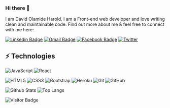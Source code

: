 ### Hi there 👋

I am David Olamide Harold. I am a Front-end web developer and love writing clean and maintainable code. Find out more about me & feel free to connect with me here:

[![Linkedin Badge](https://img.shields.io/badge/-David.Harold-blue?style=flat-square&logo=Linkedin&logoColor=white&link=https://www.linkedin.com/in/david-harold-b52972196/)](https://www.linkedin.com/in/david-harold-b52972196/)
[![Gmail Badge](https://img.shields.io/badge/-olamidedavid10@gmail.com-c14438?style=flat-square&logo=Gmail&logoColor=white&link=mailto:olamidedavid10@gmail.com)](mailto:olamidedavid10@gmail.com)
[![Facebook Badge](https://img.shields.io/badge/Harold.Olamide.David-1877F2?style=flat-square&logo=facebook&logoColor=white&link=https://web.facebook.com/olamide.david2/)](https://web.facebook.com/olamide.david2/)
[![Twitter](https://img.shields.io/badge/Olamide-%231DA1F2.svg?style=flat-square&logo=Twitter&logoColor=white&link=https://twitter.com/harold_olamide/)](https://twitter.com/harold_olamide/)


## ⚡ Technologies

![JavaScript](https://img.shields.io/badge/-JavaScript-black?style=flat-square&logo=javascript)
![React](https://img.shields.io/badge/-React-black?style=flat-square&logo=react)
<!-- ![TypeScript](https://img.shields.io/badge/-TypeScript-007ACC?style=flat-square&logo=typescript) -->
![HTML5](https://img.shields.io/badge/-HTML5-E34F26?style=flat-square&logo=html5&logoColor=white)
![CSS3](https://img.shields.io/badge/-CSS3-1572B6?style=flat-square&logo=css3)
![Bootstrap](https://img.shields.io/badge/-Bootstrap-563D7C?style=flat-square&logo=bootstrap)
![Heroku](https://img.shields.io/badge/-Heroku-430098?style=flat-square&logo=heroku)
![Git](https://img.shields.io/badge/-Git-black?style=flat-square&logo=git)
![GitHub](https://img.shields.io/badge/-GitHub-181717?style=flat-square&logo=github)

![Github Stats](https://github-readme-stats.vercel.app/api?username=ludehsar&count_private=true&show_icons=true&include_all_commits=true)
![Top Langs](https://github-readme-stats.vercel.app/api/top-langs/?username=ludehsar&hide=TeX&layout=compact)

![Visitor Badge](https://visitor-badge.laobi.icu/badge?page_id=ludehsar.ludehsar)
